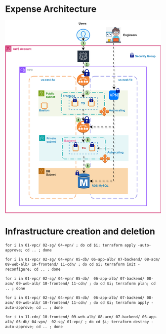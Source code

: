 # Expense Architecture

![alt text](expense-infra-dev.drawio.svg)

# Infrastructure creation and deletion




```
for i in 01-vpc/ 02-sg/ 04-vpn/ ; do cd $i; terraform apply -auto-approve; cd .. ; done 
```

```
for i in 01-vpc/ 02-sg/ 04-vpn/ 05-db/ 06-app-alb/ 07-backend/ 08-acm/ 09-web-alb/ 10-frontend/ 11-cdn/ ; do cd $i; terraform init -reconfigure; cd .. ; done 
```
```
for i in 01-vpc/ 02-sg/ 04-vpn/ 05-db/  06-app-alb/ 07-backend/ 08-acm/ 09-web-alb/ 10-frontend/ 11-cdn/ ; do cd $i; terraform plan; cd .. ; done 
```
```
for i in 01-vpc/ 02-sg/ 04-vpn/ 05-db/  06-app-alb/ 07-backend/ 08-acm/ 09-web-alb/ 10-frontend/ 11-cdn/ ; do cd $i; terraform apply -auto-approve; cd .. ; done 
```
```
for i in 11-cdn/ 10-frontend/ 09-web-alb/ 08-acm/ 07-backend/ 06-app-alb/ 05-db/ 04-vpn/  02-sg/ 01-vpc/ ; do cd $i; terraform destroy -auto-approve; cd .. ; done 
```



